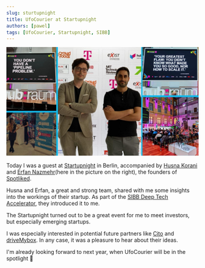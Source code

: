 ```yaml
---
slug: sturtupnight
title: UfoCourier at Startupnight
authors: [pawel]
tags: [UfoCourier, Startupnight, SIBB]
---
```


![Pawel from UfoCourier and Erfan from Spotliked at Startupnight](./startupnight.jpeg)

Today I was a guest at [Startupnight](https://www.startupnight.net/) in Berlin, accompanied by [Husna Korani](https://www.linkedin.com/in/husnakorani/) and [Erfan Nazmehr](https://www.linkedin.com/in/erfan-nazmehr/)(here in the picture on the right), the founders of [Spotliked](https://spotliked.de/).

Husna and Erfan, a great and strong team, shared with me some insights into the workings of their startup. As part of the [SIBB Deep Tech Accelerator](https://www.sibb.de/scholarship), they introduced it to me.

The Startupnight turned out to be a great event for me to meet investors, but especially emerging startups.

I was especially interested in potential future partners like [Cito](https://www.cito.ai/) and [driveMybox](https://en.drivemybox.de/). In any case, it was a pleasure to hear about their ideas.

I'm already looking forward to next year, when UfoCourier will be in the spotlight 🚀
